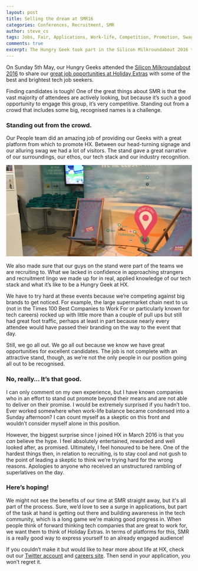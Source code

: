 ```yaml
---
layout: post
title: Selling the dream at SMR16
categories: Conferences, Recruitment, SMR
author: steve_cs
tags: Jobs, Fair, Applications, Work-life, Competition, Promotion, Swag, Life
comments: true
excerpt: The Hungry Geek took part in the Silicon Milkroundabout 2016 tech job fair this May. We faced some stiff competition from other companies also looking for the best and brightest to join us. Here's how we _faired_. Get it?
---
```


On Sunday 5th May, our Hungry Geeks attended the [Silicon Milkroundabout 2016](https://www.siliconmilkroundabout.com/) to share our [great job opportunities at Holiday Extras](http://join.holidayextras.co.uk/vacancies/) with some of the best and brightest tech job seekers. 

Finding candidates is tough! One of the great things about SMR is that the vast majority of attendees are actively looking, but because it’s such a good opportunity to engage this group, it’s very competitive. Standing out from a crowd that includes some big, recognised names is a challenge.

### Standing out from the crowd.

Our People team did an amazing job of providing our Geeks with a great platform from which to promote HX. Between our head-turning signage and our alluring swag we had a lot of visitors. The stand gave a great narrative of our surroundings, our ethos, our tech stack and our industry recognition. 

![Photo of our SMR stand](https://github.com/holidayextras/holidayextras.github.com/blob/smr_post/assets/img/IMG_1805.JPG "Our SMR stand")

We also made sure that our guys on the stand were part of the teams we are recruiting to. What we lacked in confidence in approaching strangers and recruitment lingo we made up for in real, applied knowledge of our tech stack and what it’s like to be a Hungry Geek at HX.

We have to try hard at these events because we’re competing against big brands to get noticed. For example, the large supermarket chain next to us (not in the Times 100 Best Companies to Work For or particularly known for tech careers) rocked up with little more than a couple of pull ups but still had great foot traffic, perhaps at least in part because nearly every attendee would have passed their branding on the way to the event that day. 

Still, we go all out. We go all out because we know we have great opportunities for excellent candidates. The job is not complete with an attractive stand, though, as we’re not the only people in our position going all out to be recognised. 

### No, really… It’s that good.

I can only comment on my own experience, but I have known companies who in an effort to stand out promote beyond their means and are not able to deliver on their promise. I would be extremely surprised if you hadn’t too. Ever worked somewhere when work-life balance became condensed into a Sunday afternoon? I can count myself as a skeptic on this front and wouldn’t consider myself alone in this position.

However, the biggest surprise since I joined HX in March 2016 is that you *can* believe the hype. I feel absolutely entertained, rewarded and well looked after, as promised. Ultimately, I feel honoured to be here. One of the hardest things then, in relation to recruiting, is to stay cool and not gush to the point of leading a skeptic to think we’re trying hard for the wrong reasons. Apologies to anyone who received an unstructured rambling of superlatives on the day.

### Here’s hoping!

We might not see the benefits of our time at SMR straight away, but it's all part of the process. Sure, we’d love to see a surge in applications, but part of the task at hand is getting out there and building awareness in the tech community, which is a long game we're making good progress in. When people think of forward thinking tech companies that are great to work for, we want them to think of Holiday Extras. In terms of platforms for this, SMR is a really good way to express yourself to an already engaged audience!

If you couldn’t make it but would like to hear more about life at HX, check out our [Twitter account](https://twitter.com/hxlife) and [careers site](http://join.holidayextras.co.uk/). Then send in your application, you won’t regret it. 
